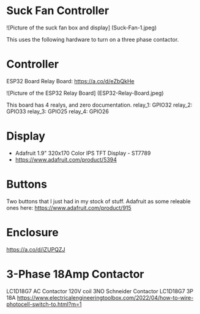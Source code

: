# Suck Fan Controller

![Picture of the suck fan box and display] (Suck-Fan-1.jpeg)

This uses the following hardware to turn on a three phase contactor. 

# Controller
ESP32 Board Relay Board: https://a.co/d/eZbQkHe

![Picture of the ESP32 Relay Board] (ESP32-Relay-Board.jpeg)

This board has 4 realys, and zero documentation. 
  relay_1: GPIO32
  relay_2: GPIO33
  relay_3: GPIO25
  relay_4: GPIO26

# Display 
* Adafruit 1.9" 320x170 Color IPS TFT Display - ST7789
* https://www.adafruit.com/product/5394

# Buttons 
Two buttons that I just had in my stock of stuff. Adafruit as some releable ones here: 
https://www.adafruit.com/product/915

# Enclosure
https://a.co/d/iZUPQZJ

# 3-Phase 18Amp Contactor
LC1D18G7 AC Contactor 120V coil 3NO
Schneider Contactor LC1D18G7 3P 18A
https://www.electricalengineeringtoolbox.com/2022/04/how-to-wire-photocell-switch-to.html?m=1
